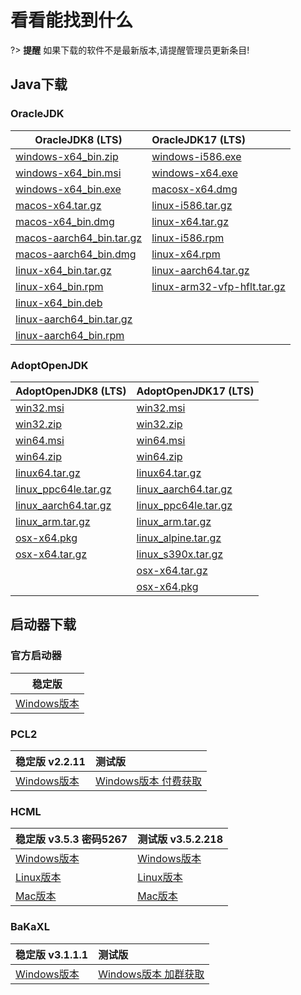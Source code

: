 # 看看能找到什么

?> **提醒** 如果下载的软件不是最新版本,请提醒管理员更新条目!

## Java下载

<!-- tabs:start -->
### **OracleJDK**
| OracleJDK8 (LTS)| OracleJDK17 (LTS)|
| ----------- |:------------ |                               
|[windows-x64_bin.zip](https://d6.injdk.cn/oraclejdk/17/jdk-17_windows-x64_bin.zip)|[windows-i586.exe](https://d6.injdk.cn/oraclejdk/8/jdk-8u301-windows-i586.exe)|
|[windows-x64_bin.msi](https://d6.injdk.cn/oraclejdk/17/jdk-17_windows-x64_bin.msi)|[windows-x64.exe](https://d6.injdk.cn/oraclejdk/8/jdk-8u301-windows-x64.exe)|
|[windows-x64_bin.exe](https://d6.injdk.cn/oraclejdk/17/jdk-17_windows-x64_bin.exe)|[macosx-x64.dmg](https://d6.injdk.cn/oraclejdk/8/jdk-8u301-macosx-x64.dmg)|
|[macos-x64.tar.gz](https://d6.injdk.cn/oraclejdk/17/jdk-17_macos-x64_bin.tar.gz)|[linux-i586.tar.gz](https://d6.injdk.cn/oraclejdk/8/jdk-8u301-linux-i586.tar.gz)|
|[macos-x64_bin.dmg](https://d6.injdk.cn/oraclejdk/17/jdk-17_macos-x64_bin.dmg)|[linux-x64.tar.gz](https://d6.injdk.cn/oraclejdk/8/jdk-8u301-linux-x64.tar.gz)|
|[macos-aarch64_bin.tar.gz](https://d6.injdk.cn/oraclejdk/17/jdk-17_macos-aarch64_bin.tar.gz)|[linux-i586.rpm](https://d6.injdk.cn/oraclejdk/8/jdk-8u301-linux-i586.rpm)|
|[macos-aarch64_bin.dmg](https://d6.injdk.cn/oraclejdk/17/jdk-17_macos-aarch64_bin.dmg)|[linux-x64.rpm](https://d6.injdk.cn/oraclejdk/8/jdk-8u301-linux-x64.rpm)|
|[linux-x64_bin.tar.gz](https://d6.injdk.cn/oraclejdk/17/jdk-17_linux-x64_bin.tar.gz)|[linux-aarch64.tar.gz](https://d6.injdk.cn/oraclejdk/8/jdk-8u301-linux-aarch64.tar.gz)|
|[linux-x64_bin.rpm](https://d6.injdk.cn/oraclejdk/17/jdk-17_linux-x64_bin.rpm)|[linux-arm32-vfp-hflt.tar.gz](https://d6.injdk.cn/oraclejdk/8/jdk-8u301-linux-arm32-vfp-hflt.tar.gz)|
|[linux-x64_bin.deb](https://d6.injdk.cn/oraclejdk/17/jdk-17_linux-x64_bin.deb)|[]()|
|[linux-aarch64_bin.tar.gz](https://d6.injdk.cn/oraclejdk/17/jdk-17_linux-aarch64_bin.rpm)|[]()|
|[linux-aarch64_bin.rpm](https://d6.injdk.cn/oraclejdk/17/jdk-17_linux-aarch64_bin.rpm)|[]()|

### **AdoptOpenJDK**
| AdoptOpenJDK8 (LTS)| AdoptOpenJDK17 (LTS)|
| ----------- |:------------ |
|[win32.msi](https://d6.injdk.cn/openjdk/adoptopenjdk/8/OpenJDK8U-jdk_x86-32_windows_hotspot_8u262b10.msi)|[win32.msi](https://d6.injdk.cn/openjdk/adoptopenjdk/17/OpenJDK17U-jdk_x86-32_windows_hotspot_17.0.1_12.zip)|
|[win32.zip](https://d6.injdk.cn/openjdk/adoptopenjdk/8/OpenJDK8U-jdk_x86-32_windows_hotspot_8u262b10.zip)|[win32.zip](https://d6.injdk.cn/openjdk/adoptopenjdk/17/OpenJDK17U-jdk_x86-32_windows_hotspot_17.0.1_12.zip)|
|[win64.msi](https://d6.injdk.cn/openjdk/adoptopenjdk/8/OpenJDK8U-jdk_x64_windows_hotspot_8u262b10.msi)|[win64.msi](https://d6.injdk.cn/openjdk/adoptopenjdk/17/OpenJDK17U-jdk_x64_windows_hotspot_17.0.1_12.msi)|
|[win64.zip](https://d6.injdk.cn/openjdk/adoptopenjdk/8/OpenJDK8U-jdk_x64_windows_hotspot_8u262b10.zip)|[win64.zip](https://d6.injdk.cn/openjdk/adoptopenjdk/17/OpenJDK17U-jdk_x64_windows_hotspot_17.0.1_12.zip)|
|[linux64.tar.gz](https://d6.injdk.cn/openjdk/adoptopenjdk/8/OpenJDK8U-jdk_x64_linux_hotspot_8u262b10.tar.gz)|[linux64.tar.gz](https://d6.injdk.cn/openjdk/adoptopenjdk/17/OpenJDK17U-jdk_x64_linux_hotspot_17.0.1_12.tar.gz)|
|[linux_ppc64le.tar.gz](https://d6.injdk.cn/openjdk/adoptopenjdk/8/OpenJDK8U-jdk_ppc64le_linux_hotspot_8u262b10.tar.gz)|[linux_aarch64.tar.gz](https://d6.injdk.cn/openjdk/adoptopenjdk/17/OpenJDK17U-jdk_aarch64_linux_hotspot_17.0.1_12.tar.gz)|
|[linux_aarch64.tar.gz](https://d6.injdk.cn/openjdk/adoptopenjdk/8/OpenJDK8U-jdk_aarch64_linux_hotspot_8u262b10.tar.gz)|[linux_ppc64le.tar.gz](https://d6.injdk.cn/openjdk/adoptopenjdk/17/OpenJDK17U-jdk_ppc64le_linux_hotspot_17.0.1_12.tar.gz)|
|[linux_arm.tar.gz](https://d6.injdk.cn/openjdk/adoptopenjdk/8/OpenJDK8U-jdk_aarch64_linux_hotspot_8u262b10.tar.gz)|[linux_arm.tar.gz](https://d6.injdk.cn/openjdk/adoptopenjdk/17/OpenJDK17U-jdk_arm_linux_hotspot_17.0.1_12.tar.gz)|
|[osx-x64.pkg](https://d6.injdk.cn/openjdk/adoptopenjdk/8/OpenJDK8U-jdk_x64_mac_hotspot_8u262b10.pkg)|[linux_alpine.tar.gz](https://d6.injdk.cn/openjdk/adoptopenjdk/17/OpenJDK17U-jdk_x64_alpine-linux_hotspot_17.0.1_12.tar.gz)|
|[osx-x64.tar.gz](https://d6.injdk.cn/openjdk/adoptopenjdk/8/OpenJDK8U-jdk_x64_mac_hotspot_8u262b10.tar.gz)|[linux_s390x.tar.gz](https://d6.injdk.cn/openjdk/adoptopenjdk/17/OpenJDK17U-jdk_s390x_linux_hotspot_17.0.1_12.tar.gz)|
|[]()|[osx-x64.tar.gz](https://d6.injdk.cn/openjdk/adoptopenjdk/17/OpenJDK17U-jdk_x64_mac_hotspot_17.0.1_12.tar.gz)|
|[]()|[osx-x64.pkg](https://d6.injdk.cn/openjdk/adoptopenjdk/17/OpenJDK17U-jdk_x64_mac_hotspot_17.0.1_12.pkg)|
<!-- tabs:end -->

## 启动器下载

<!-- tabs:start -->

### **官方启动器**
| 稳定版| 
| --------- |
|[Windows版本](https://launcher.mojang.com/download/MinecraftInstaller.msi)|

### **PCL2**
| 稳定版 v2.2.11| 测试版|
| ----------- |:------------ |                               
|[Windows版本](https://wwx.lanzoum.com/ixJnZ01hkvfa)|[Windows版本 付费获取](https://afdian.net/@LTCat)|

### **HCML**
| 稳定版 v3.5.3 密码5267| 测试版 v3.5.2.218|
| ----------- |:------------ |                               
|[Windows版本](https://url94.ctfile.com/d/33326794-44675752-fc62fc)|[Windows版本](https://ci.huangyuhui.net/job/HMCL/218/artifact/HMCL/build/libs/HMCL-3.5.2.218.exe)|
|[Linux版本](https://url94.ctfile.com/d/33326794-44675758-7f2fb5)|[Linux版本](https://maven.aliyun.com/repository/central/org/glavo/hmcl/hmcl-dev/3.5.2.218/hmcl-dev-3.5.2.218.jar)|
|[Mac版本](https://url94.ctfile.com/d/33326794-44675755-87053d)|[Mac版本](https://maven.aliyun.com/repository/central/org/glavo/hmcl/hmcl-dev/3.5.2.218/hmcl-dev-3.5.2.218.jar)|

### **BaKaXL**
| 稳定版 v3.1.1.1| 测试版|
| ----------- |:------------ |
|[Windows版本](https://contents.baka.zone/Release/BakaXL_Public_Ver_3.1.1.1.exe)|[Windows版本 加群获取](http://shang.qq.com/wpa/qunwpa?idkey=b4fcc527bcbd5a7f54c59e48fd4e930e4ee783f28577adb70ce513c71ff3fd46)|
<!-- tabs:end -->